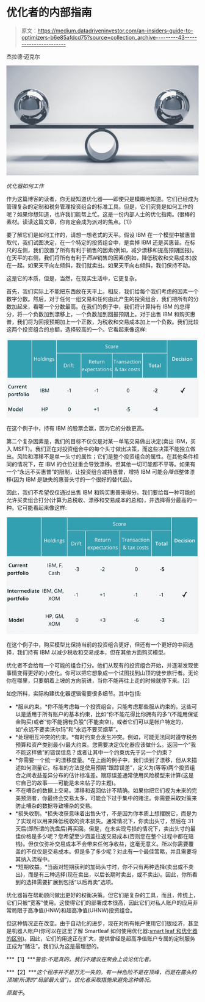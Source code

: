# 优化者的内部指南

> 原文：<https://medium.datadriveninvestor.com/an-insiders-guide-to-optimizers-b6e85afdcd75?source=collection_archive---------43----------------------->

杰拉德·迈克尔

![](img/295440e576f54f18ada39c51f5c5ebb1.png)

*优化器如何工作*

作为这篇博客的读者，你无疑知道优化器——即使只是模糊地知道。它们已经成为管理复杂的定制和税务管理投资组合的标准工具。但是，它们究竟是如何工作的呢？如果你想知道，也许我们能帮上忙。这是一份内部人士的优化指南。(很棒的素材。读读这篇文章，你肯定会成为派对的焦点。[1])

要了解它们是如何工作的，请想一想老式的天平。假设 IBM 在一个模型中被惠普取代，我们试图决定，在一个特定的投资组合中，是卖掉 IBM 还是买惠普。在标尺的左侧，我们放置了所有有利于销售的因素(例如，减少漂移和提高预期回报)。在天平的右侧，我们将所有有利于*而非*销售的因素(例如，降低税收和交易成本)放在一起。如果天平向左倾斜，我们就卖出。如果天平向右倾斜，我们保持不动。

这是它的本质，但是，当然，在现实生活中，它更复杂。

首先，我们实际上不能把东西放在天平上。相反，我们给每个我们考虑的因素一个数字分数。然后，对于任何一组交易和任何由此产生的投资组合，我们把所有的分数加起来，看哪一个分数最高。在我们的例子中，我们将计算持有 IBM 的总得分，将一个负数加到漂移上，一个负数加到回报预期上。对于出售 IBM 和购买惠普，我们将为回报预期加上一个正数，为税收和交易成本加上一个负数。我们比较这两个投资组合的总额，选择较高的一个。它看起来像这样:

![](img/2fd26148cf24ec4b6f18ccd31b83975d.png)

在这个例子中，持有 IBM 的股票会赢，因为它的分数更高。

第二个复杂因素是，我们的目标不仅仅是对某一单笔交易做出决定(卖出 IBM，买入 MSFT)。我们正在对投资组合中的每个头寸做出决策，而这些决策不能独立做出。风险和漂移不是单一头寸的属性；它们是整个投资组合的属性。在其他条件相同的情况下，在 IBM 的仓位过重会导致漂移。但其他一切可能都不平等。如果有一个“永远不买惠普”的限制，让投资组合减持惠普，增持 IBM 可能会*降低*整体漂移(因为 IBM 是缺失的惠普头寸的一个很好的替代品)。

因此，我们不希望仅仅通过出售 IBM 和购买惠普来得分。我们要给每一种可能的允许买卖组合打分(计算为总税收、漂移和交易成本的总和)，并选择得分最高的一种。它可能看起来像这样:

![](img/8d46968a3c5819e661cd7dde95f42cf2.png)

在这个例子中，购买模型比保持当前的投资组合更好，但还有一个更好的中间选择，我们持有 IBM 以减少税收和交易成本，但在其他方面购买模型。

优化者不会给每一个可能的组合打分。他们从现有的投资组合开始，并逐渐发现使事情变得更好的小变化。你可以把它想象成一个试图找到山顶的徒步旅行者。无论你在哪里，只要朝着上坡的方向前进，当你不能再往上走的时候就停下来。[2]

如您所料，实际构建优化器逻辑需要很多细节。其中包括:

*   *服从约束。*你不能考虑每一个投资组合，只能考虑那些服从约束的。这些可以是适用于所有账户的基本约束，比如“你不能花得比你拥有的多”(不能用保证金购买)或者“你不能拥有负股”(不能卖空)。或者它们可以是帐户特定的，如“永远不要卖沃尔玛”和“永远不要买烟草”。
*   *处理相互冲突的约束。*有时约束会发生冲突。例如，可能无法同时遵守税务预算和资产类别最小/最大约束。您需要决定优化器应该做什么。返回一个“我不能这样做”的错误信息？或者让其中一个约束优先于另一个约束？
*   *你需要一个统一的漂移度量。*在上面的例子中，我们谈到了漂移，但从未描述如何测量它。标准的方法是使用预期“跟踪误差”，定义为(等等)两个投资组合之间收益差异分布的估计标准差。跟踪误差通常使用风险模型来计算(这是它自己的故事——可能是未来帖子的主题)。
*   不在嘈杂的数据上交易。漂移和返回估计不精确。如果你把它们视为未来的完美预测者，你最终会交易太多，可能会下过于集中的赌注。你需要采取对策来防止嘈杂的数据导致嘈杂的交易。
*   *损失收割。*损失收获意味着出售头寸，不是因为你本质上想摆脱它，而是为了实现可以用来降低税收的资本损失。通常情况下，你卖出头寸，然后在 31 天后(即所谓的洗盘后)再买回。但是，在未实现亏损的情况下，卖出头寸的最佳价格是多少呢？您希望至少涵盖往返交易成本(否则您在整个过程中都在赔钱)。但仅仅弥补交易成本不会带来任何净收益，这毫无意义。所以你需要覆盖的不仅仅是交易成本。但是多了多少呢？对此有一个最佳策略，并且需要将其纳入流程中。
*   *短期收益。*当面对短期获利的加码头寸时，你不只有两种选择(卖出或不卖出)，而是有三种选择(现在卖出，以后长期时卖出，或不卖出)。因此，你所看到的选择需要扩展到包括“以后再卖”选项。

优化器旨在帮助顾问做出更好的权衡决策。但它们是复杂的工具，而且，传统上，它们只被“宽客”使用。这使得它们的部署成本很高，因此它们对私人账户的应用非常局限于高净值(HNW)和超高净值(UHNW)投资组合。

但这种情况正在改变。由于自动化的进步，现在对所有帐户使用它们很经济，甚至是机器人帐户(你可以在这里了解 Smartleaf 如何使用优化器:[smart leaf 和优化器的区别](https://www.smartleaf.com/our-thinking/smartleaf-blog/the-difference-between-smartleaf-and-an-optimizer))。因此，它们的用途正在扩大，提供曾经是超高净值账户专属的定制服务正成为“赌注”。我们认为这是最理想的。

***【1】****警告:不是真的。我们不建议在聚会上谈论优化者。*

***【2】****这个程序并不是万无一失的。有一种危险不是在顶峰，而是在露头的顶端(所谓的“局部最大值”)。优化者采取措施来避免这种情况。*

*原载于*[](https://www.smartleaf.com/our-thinking/smartleaf-blog/an-insiders-guide-to-optimizers)**。**